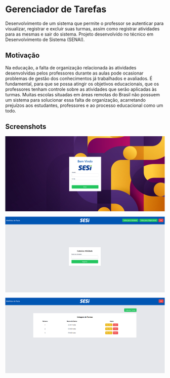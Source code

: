 # Gerenciador de Tarefas

Desenvolvimento de um sistema que permite o professor se autenticar para visualizar, registrar e excluir suas turmas, assim como registrar atividades para as mesmas e sair do sistema. Projeto desenvolvido no técnico em Desenvolvimento de Sistema (SENAI).

## Motivação

Na educação, a falta de organização relacionada às atividades desenvolvidas pelos professores durante as aulas pode ocasionar problemas de gestão dos conhecimentos já trabalhados e avaliados. É fundamental, para que se possa atingir os objetivos educacionais, que os professores tenham controle sobre as atividades que serão aplicadas às turmas. Muitas escolas situadas em áreas remotas do Brasil não possuem um sistema para solucionar essa falta de organização, acarretando prejuízos aos estudantes, professores e ao processo educacional como um todo.

## Screenshots

![Login](./assets/readme/login.png)

![Tela de cadastro](./assets/readme/register.png)

![Tela inicial](./assets/readme/home.png)
